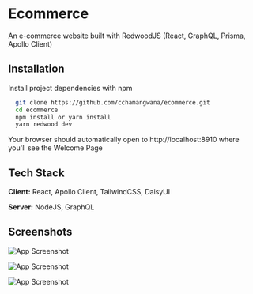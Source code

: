 
# Ecommerce

An e-commerce website built with RedwoodJS (React, GraphQL, Prisma, Apollo Client)

## Installation

Install project dependencies with npm

```bash
  git clone https://github.com/cchamangwana/ecommerce.git
  cd ecommerce
  npm install or yarn install
  yarn redwood dev
```
Your browser should automatically open to http://localhost:8910 where you'll see the Welcome Page
## Tech Stack

**Client:** React, Apollo Client, TailwindCSS, DaisyUI

**Server:** NodeJS, GraphQL


## Screenshots

![App Screenshot](https://res.cloudinary.com/tijede/image/upload/v1662040261/sh5wjhplvm8nl629gsmj.png)



![App Screenshot](https://res.cloudinary.com/tijede/image/upload/v1662040774/rizy1gnixiofw2ryjbpn.png)

![App Screenshot](https://res.cloudinary.com/tijede/image/upload/v1662047083/pafpivnfvb7fwepavkwd.png)
